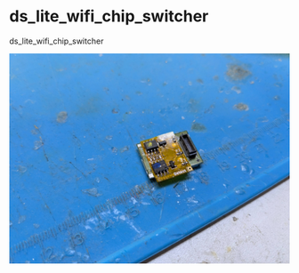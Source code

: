 # ds_lite_wifi_chip_switcher
ds_lite_wifi_chip_switcher

![alt text](https://github.com/facelesstech/ds_lite_wifi_chip_switcher/blob/main/PXL_20240921_103643882.jpg?raw=true)
